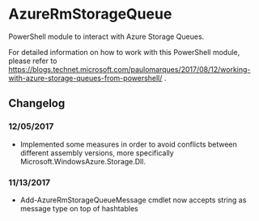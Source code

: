 # AzureRmStorageQueue
PowerShell module to interact with Azure Storage Queues.

For detailed information on how to work with this PowerShell module, please refer to https://blogs.technet.microsoft.com/paulomarques/2017/08/12/working-with-azure-storage-queues-from-powershell/ .

## Changelog

### 12/05/2017
* Implemented some measures in order to avoid conflicts between different assembly versions, more specifically Microsoft.WindowsAzure.Storage.Dll.

### 11/13/2017
* Add-AzureRmStorageQueueMessage cmdlet now accepts string as message type on top of hashtables
